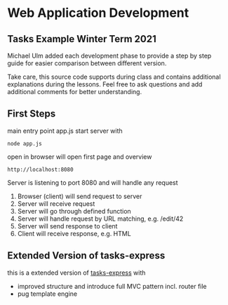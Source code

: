 
# Web Application Development
## Tasks Example Winter Term 2021

Michael Ulm added each development phase to provide a step by step guide for easier comparison between different version.

Take care, this source code supports during class and contains additional explanations during the lessons. Feel free to ask questions and add additional comments for better understanding.

## First Steps

main entry point app.js
start server with

    node app.js

open in browser will open first page and overview
    
    http://localhost:8080

Server is listening to port 8080 and will handle any request

1. Browser (client) will send request to server
2. Server will receive request
3. Server will go through defined function
4. Server will handle request by URL matching, e.g. /edit/42
5. Server will send response to client
6. Client will receive response, e.g. HTML 


## Extended Version of tasks-express
this is a extended version of [tasks-express](../tasks-express) with 

- improved structure and introduce full MVC pattern incl. router file
- pug template engine